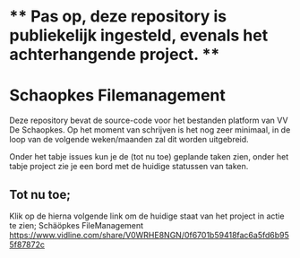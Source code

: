 # ** Pas op, deze repository is publiekelijk ingesteld, evenals het achterhangende project. **

# Schaopkes Filemanagement

Deze repository bevat de source-code voor het bestanden platform van VV De Schaopkes.
Op het moment van schrijven is het nog zeer minimaal, in de loop van de volgende weken/maanden zal dit worden uitgebreid.

Onder het tabje issues kun je de (tot nu toe) geplande taken zien, onder het tabje project zie je een bord met de huidige statussen van taken.

## Tot nu toe;
Klik op de hierna volgende link om de huidige staat van het project in actie te zien;
Schäöpkes FileManagement
https://www.vidline.com/share/V0WRHE8NGN/0f6701b59418fac6a5fd6b955f87872c
